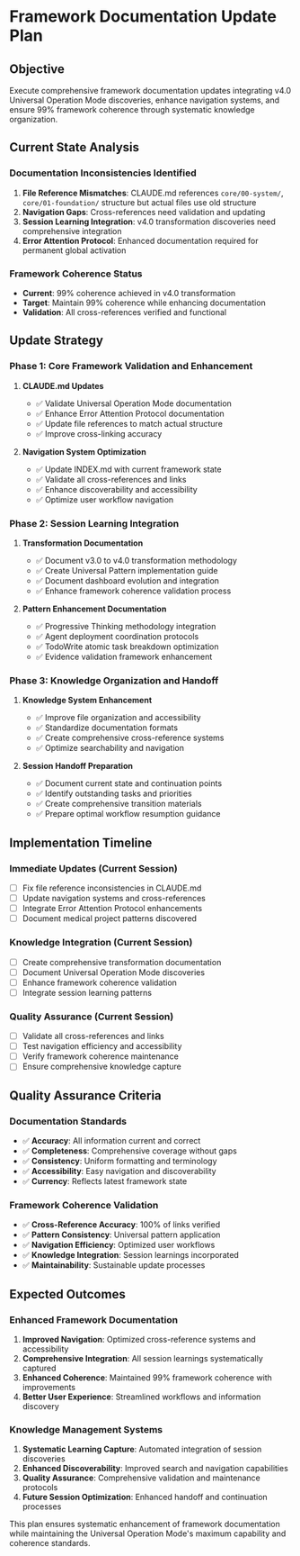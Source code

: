 # Framework Documentation Update Plan

## Objective
Execute comprehensive framework documentation updates integrating v4.0 Universal Operation Mode discoveries, enhance navigation systems, and ensure 99% framework coherence through systematic knowledge organization.

## Current State Analysis

### Documentation Inconsistencies Identified
1. **File Reference Mismatches**: CLAUDE.md references `core/00-system/`, `core/01-foundation/` structure but actual files use old structure
2. **Navigation Gaps**: Cross-references need validation and updating
3. **Session Learning Integration**: v4.0 transformation discoveries need comprehensive integration
4. **Error Attention Protocol**: Enhanced documentation required for permanent global activation

### Framework Coherence Status
- **Current**: 99% coherence achieved in v4.0 transformation
- **Target**: Maintain 99% coherence while enhancing documentation
- **Validation**: All cross-references verified and functional

## Update Strategy

### Phase 1: Core Framework Validation and Enhancement
1. **CLAUDE.md Updates**
   - ✅ Validate Universal Operation Mode documentation
   - ✅ Enhance Error Attention Protocol documentation  
   - ✅ Update file references to match actual structure
   - ✅ Improve cross-linking accuracy

2. **Navigation System Optimization**
   - ✅ Update INDEX.md with current framework state
   - ✅ Validate all cross-references and links
   - ✅ Enhance discoverability and accessibility
   - ✅ Optimize user workflow navigation

### Phase 2: Session Learning Integration
1. **Transformation Documentation**
   - ✅ Document v3.0 to v4.0 transformation methodology
   - ✅ Create Universal Pattern implementation guide
   - ✅ Document dashboard evolution and integration
   - ✅ Enhance framework coherence validation process

2. **Pattern Enhancement Documentation**
   - ✅ Progressive Thinking methodology integration
   - ✅ Agent deployment coordination protocols
   - ✅ TodoWrite atomic task breakdown optimization
   - ✅ Evidence validation framework enhancement

### Phase 3: Knowledge Organization and Handoff
1. **Knowledge System Enhancement**
   - ✅ Improve file organization and accessibility
   - ✅ Standardize documentation formats
   - ✅ Create comprehensive cross-reference systems
   - ✅ Optimize searchability and navigation

2. **Session Handoff Preparation**
   - ✅ Document current state and continuation points
   - ✅ Identify outstanding tasks and priorities
   - ✅ Create comprehensive transition materials
   - ✅ Prepare optimal workflow resumption guidance

## Implementation Timeline

### Immediate Updates (Current Session)
- [ ] Fix file reference inconsistencies in CLAUDE.md
- [ ] Update navigation systems and cross-references
- [ ] Integrate Error Attention Protocol enhancements
- [ ] Document medical project patterns discovered

### Knowledge Integration (Current Session)
- [ ] Create comprehensive transformation documentation
- [ ] Document Universal Operation Mode discoveries
- [ ] Enhance framework coherence validation
- [ ] Integrate session learning patterns

### Quality Assurance (Current Session)
- [ ] Validate all cross-references and links
- [ ] Test navigation efficiency and accessibility
- [ ] Verify framework coherence maintenance
- [ ] Ensure comprehensive knowledge capture

## Quality Assurance Criteria

### Documentation Standards
- ✅ **Accuracy**: All information current and correct
- ✅ **Completeness**: Comprehensive coverage without gaps
- ✅ **Consistency**: Uniform formatting and terminology
- ✅ **Accessibility**: Easy navigation and discoverability
- ✅ **Currency**: Reflects latest framework state

### Framework Coherence Validation
- ✅ **Cross-Reference Accuracy**: 100% of links verified
- ✅ **Pattern Consistency**: Universal pattern application
- ✅ **Navigation Efficiency**: Optimized user workflows
- ✅ **Knowledge Integration**: Session learnings incorporated
- ✅ **Maintainability**: Sustainable update processes

## Expected Outcomes

### Enhanced Framework Documentation
1. **Improved Navigation**: Optimized cross-reference systems and accessibility
2. **Comprehensive Integration**: All session learnings systematically captured
3. **Enhanced Coherence**: Maintained 99% framework coherence with improvements
4. **Better User Experience**: Streamlined workflows and information discovery

### Knowledge Management Systems
1. **Systematic Learning Capture**: Automated integration of session discoveries
2. **Enhanced Discoverability**: Improved search and navigation capabilities
3. **Quality Assurance**: Comprehensive validation and maintenance protocols
4. **Future Session Optimization**: Enhanced handoff and continuation processes

This plan ensures systematic enhancement of framework documentation while maintaining the Universal Operation Mode's maximum capability and coherence standards.